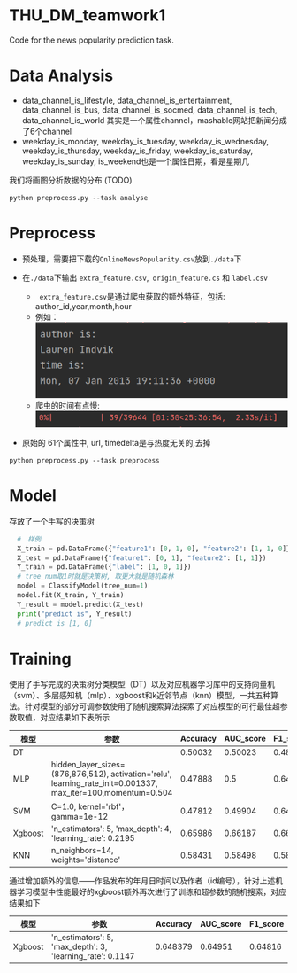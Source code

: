 # THU_DM_teamwork1
Code for the news popularity prediction task.



# Data Analysis

- data_channel_is_lifestyle, data_channel_is_entertainment, data_channel_is_bus, data_channel_is_socmed, data_channel_is_tech, data_channel_is_world 其实是一个属性channel，mashable网站把新闻分成了6个channel
- weekday_is_monday, weekday_is_tuesday, weekday_is_wednesday, weekday_is_thursday, weekday_is_friday, weekday_is_saturday, weekday_is_sunday, is_weekend也是一个属性日期，看是星期几

我们将画图分析数据的分布 (TODO)

```
python preprocess.py --task analyse
```



# Preprocess

- 预处理，需要把下载的`OnlineNewsPopularity.csv`放到`./data`下

- 在`./data`下输出 `extra_feature.csv`,` origin_feature.cs` 和 `label.csv`
  - ` extra_feature.csv`是通过爬虫获取的额外特征，包括: author_id,year,month,hour
  - 例如：![](./figures/author_and_time.png)
  - 爬虫的时间有点慢:![](./figures/spider_cost.png)
- 原始的 61个属性中, url, timedelta是与热度无关的,去掉

```
python preprocess.py --task preprocess
```



# Model

存放了一个手写的决策树

```python
  #　样例
  X_train = pd.DataFrame({"feature1": [0, 1, 0], "feature2": [1, 1, 0]})
  X_test = pd.DataFrame({"feature1": [0, 1], "feature2": [1, 1]})
  Y_train = pd.DataFrame({"label": [1, 0, 1]})
  # tree_num取1时就是决策树, 取更大就是随机森林
  model = ClassifyModel(tree_num=1)
  model.fit(X_train, Y_train)
  Y_result = model.predict(X_test)
  print("predict is", Y_result)
  # predict is [1, 0]
```

# Training

使用了手写完成的决策树分类模型（DT）以及对应机器学习库中的支持向量机（svm）、多层感知机（mlp）、xgboost和k近邻节点（knn）模型，一共五种算法。针对模型的部分可调参数使用了随机搜索算法探索了对应模型的可行最佳超参数取值，对应结果如下表所示

| 模型      | 参数 | Accuracy | AUC_score | F1_score |
| ----------- | ----------- | ----------- | ----------- | ----------- |
| DT      |         |0.50032|0.50023|0.48851|
| MLP     | hidden_layer_sizes=(876,876,512), activation='relu', learning_rate_init=0.001337, max_iter=100,momentum=0.504        |0.47888|0.5|0.64762|
| SVM     | C=1.0, kernel='rbf'， gamma=1e-12        |0.47812|0.49904|0.64596|
| Xgboost | 'n_estimators': 5, 'max_depth': 4, 'learning_rate': 0.2195       |0.65986|0.66187| 0.66642|
| KNN     | n_neighbors=14, weights='distance'        |0.58431|0.58498|0.58055|

通过增加额外的信息——作品发布的年月日时间以及作者（id编号），针对上述机器学习模型中性能最好的xgboost额外再次进行了训练和超参数的随机搜索，对应结果如下

| 模型      | 参数 | Accuracy | AUC_score | F1_score |
| ----------- | ----------- | ----------- | ----------- | ----------- |
| Xgboost      | 'n_estimators': 5, 'max_depth': 3, 'learning_rate': 0.1147        |0.648379|0.64951|0.64816|